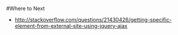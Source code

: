 #Where to Next
* http://stackoverflow.com/questions/21430426/getting-specific-element-from-external-site-using-jquery-ajax
